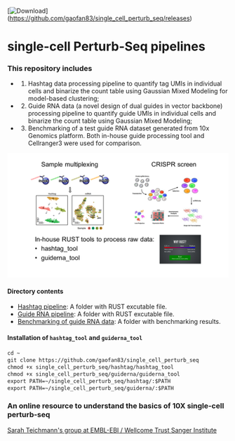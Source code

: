 [![Download](https://cdn.rawgit.com/sindresorhus/awesome/d7305f38d29fed78fa85652e3a63e154dd8e8829/media/badge.svg)]
(https://github.com/gaofan83/single_cell_perturb_seq/releases)

# single-cell Perturb-Seq pipelines

### This repository includes
* 1) Hashtag data processing pipeline to quantify tag UMIs in individual cells and binarize the count table using Gaussian Mixed Modeling for model-based clustering; 
* 2) Guide RNA data (a novel design of dual guides in vector backbone) processing pipeline to quantify guide UMIs in individual cells and binarize the count table using Gaussian Mixed Modeling; 
* 3) Benchmarking of a test guide RNA dataset generated from 10x Genomics platform. Both in-house guide processing tool and Cellranger3 were used for comparison.

![Workflow](/single_cell_perturb_seq.png)

#### Directory contents 
* [Hashtag pipeline](/hashtag): A folder with RUST excutable file.
* [Guide RNA pipeline](/guiderna): A folder with RUST excutable file. 
* [Benchmarking of guide RNA data](/benchmarking): A folder with benchmarking results.

#### Installation of `hashtag_tool` and `guiderna_tool`
```
cd ~
git clone https://github.com/gaofan83/single_cell_perturb_seq
chmod +x single_cell_perturb_seq/hashtag/hashtag_tool
chmod +x single_cell_perturb_seq/guiderna/guiderna_tool
export PATH=~/single_cell_perturb_seq/hashtag/:$PATH
export PATH=~/single_cell_perturb_seq/guiderna/:$PATH
```

### An online resource to understand the basics of 10X single-cell perturb-seq
[Sarah Teichmann's group at EMBL-EBI / Wellcome Trust Sanger Institute](https://teichlab.github.io/scg_lib_structs/methods_html/10xChromium3fb.html)
